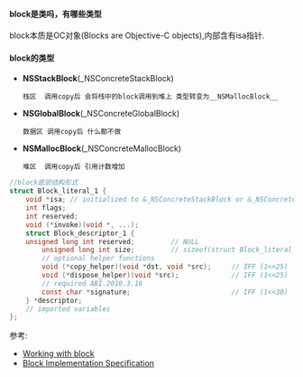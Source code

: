 #### block是类吗，有哪些类型

block本质是OC对象(Blocks are Objective-C objects),内部含有isa指针.

#### block的类型

- __NSStackBlock__(_NSConcreteStackBlock)
  ```
  栈区  调用copy后 会将栈中的block调用到堆上 类型转变为__NSMallocBlock__
  ```
- __NSGlobalBlock__(_NSConcreteGlobalBlock)
  ```
  数据区 调用copy后 什么都不做
  ```
- __NSMallocBlock__(_NSConcreteMallocBlock)
  ```
  堆区  调用copy后 引用计数增加
  ```
  
```C
//block底层结构形式
struct Block_literal_1 {
    void *isa; // initialized to &_NSConcreteStackBlock or &_NSConcreteGlobalBlock
    int flags;
    int reserved;
    void (*invoke)(void *, ...);
    struct Block_descriptor_1 {
    unsigned long int reserved;         // NULL
        unsigned long int size;         // sizeof(struct Block_literal_1)
        // optional helper functions
        void (*copy_helper)(void *dst, void *src);     // IFF (1<<25)
        void (*dispose_helper)(void *src);             // IFF (1<<25)
        // required ABI.2010.3.16
        const char *signature;                         // IFF (1<<30)
    } *descriptor;
    // imported variables
};
```

参考: 
- [Working with block](https://developer.apple.com/library/archive/documentation/Cocoa/Conceptual/ProgrammingWithObjectiveC/WorkingwithBlocks/WorkingwithBlocks.html#//apple_ref/doc/uid/TP40011210-CH8-SW1)
- [Block Implementation Specification](https://clang.llvm.org/docs/Block-ABI-Apple.html)
